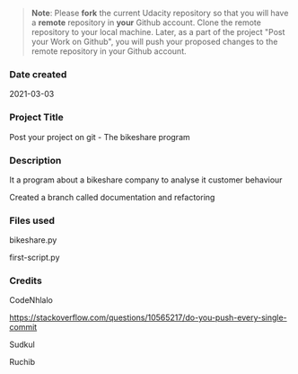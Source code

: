 >**Note**: Please **fork** the current Udacity repository so that you will have a **remote** repository in **your** Github account. Clone the remote repository to your local machine. Later, as a part of the project "Post your Work on Github", you will push your proposed changes to the remote repository in your Github account.

### Date created
2021-03-03

### Project Title
Post your project on git - The bikeshare program

### Description
It a program about a bikeshare company to analyse it customer behaviour

Created a branch called documentation and refactoring

### Files used
bikeshare.py

first-script.py

### Credits
CodeNhlalo

https://stackoverflow.com/questions/10565217/do-you-push-every-single-commit

Sudkul

Ruchib

